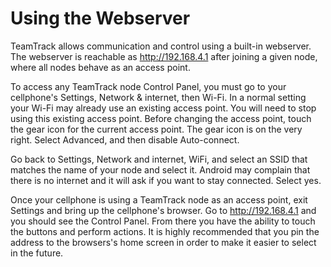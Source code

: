 # Using the Webserver

TeamTrack allows communication and control using a built-in webserver. The webserver is reachable as http://192.168.4.1 after joining a given node, where all nodes behave as an access point.

To access any TeamTrack node Control Panel, you must go to your cellphone's Settings, Network & internet, then Wi-Fi. In a normal setting your Wi-Fi may already use an existing access point. You will need to stop using this existing access point. Before changing the access point, touch the gear icon for the current access point. The gear icon is on the very right. Select Advanced, and then disable Auto-connect.

Go back to Settings, Network and internet, WiFi, and select an SSID that matches the name of your node and select it. Android may complain that there is no internet and it will ask if you want to stay connected. Select yes.

Once your cellphone is using a TeamTrack node as an access point, exit Settings and bring up the cellphone's browser. Go to http://192.168.4.1 and you should see the Control Panel. From there you have the ability to touch the buttons and perform actions. It is highly recommended that you pin the address to the browsers's home screen in order to make it easier to select in the future.
